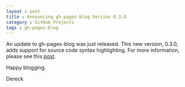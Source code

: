```yaml
---
layout : post
title : Announcing gh-pages-blog Version 0.3.0
category : GitHub Projects
tags : gh-pages-blog
---
```


An update to gh-pages-blog was just released. This new version, 0.3.0, adds support for source code syntax highlighting. For more information, please see this [post](http://thedereck.github.io/gh-pages-blog/version%200.3/2013/08/29/version-0-3-0.html).

Happy blogging.

Dereck
